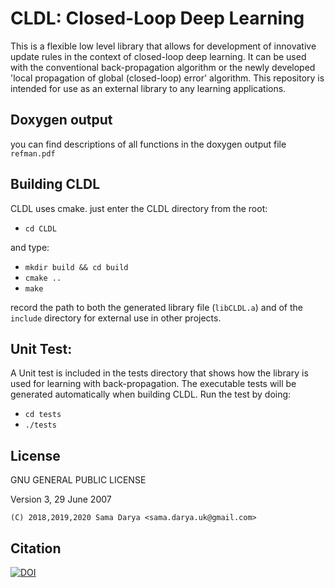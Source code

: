 # CLDL: Closed-Loop Deep Learning
 This is a flexible low level library that allows for development of innovative update rules in the context of
 closed-loop deep learning. It can be used with the conventional back-propagation algorithm or the newly developed
 'local propagation of global (closed-loop) error' algorithm. This repository is intended for use as an external
 library to any learning applications.

## Doxygen output
you can find descriptions of all functions in the doxygen output file ``refman.pdf``

## Building CLDL
CLDL uses cmake. just enter the CLDL directory from the root:
- ``cd CLDL``

and type:
- ``mkdir build && cd build``
- ``cmake ..``
- ``make``

record the path to both the generated library file (``libCLDL.a``) and of the ``include`` directory for external use in other projects.

## Unit Test:
A Unit test is included in the tests directory that shows how the library is used for learning with back-propagation. The executable tests will be generated automatically when building CLDL. Run the test by doing:
- ``cd tests``
- ``./tests``

## License

GNU GENERAL PUBLIC LICENSE

Version 3, 29 June 2007

```
(C) 2018,2019,2020 Sama Darya <sama.darya.uk@gmail.com>

```
## Citation

[![DOI](https://zenodo.org/badge/DOI/xx.xxxx/zenodo.xxxxxxx.svg)](https://doi.org/xx.xxxx/zenodo.xxxxxxx)
